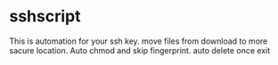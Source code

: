# sshscript
This is automation for your ssh key. move files from download to more sacure location. Auto chmod and skip fingerprint. auto delete once exit
